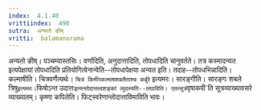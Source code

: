 ```yaml
---
index:  4.1.40
vrittiindex:  490
sutra:  अन्यतो ङीष्
vritti:  balamanorama 
---
```


अन्यतो ङीष्। पञ्चम्यास्तसिः। वर्णादिति, अनुदात्तादिति, तोपधादिति चानुवर्तते। तत्र कस्मादन्यत इत्यपेक्षायां तोपधादिति प्रतियोगित्वेनान्वेति--तोपधापेक्षया अन्यत इति। तदाह--तोपधभिन्नादिति। कल्माषीति। चित्रवर्णेत्यर्थः। `चित्रं किर्मीरकल्माषशबलैताश्च कर्बुरे` इत्यमरः। सारङ्गीति। सारङ्गः शबले त्रिषु` इत्यमरः। `फिषोऽन्त उदात्तः` इत्यन्तोदात्तत्वशङ्कां व्युदस्यति--लघाविति। एतत्सूत्रं `वृषाकपी`ति सूत्रव्याख्यावसरे व्याख्यातम्। कृष्णा कपिलेति। फिट्स्वरेणान्तोदात्ताविमाविति भावः।

